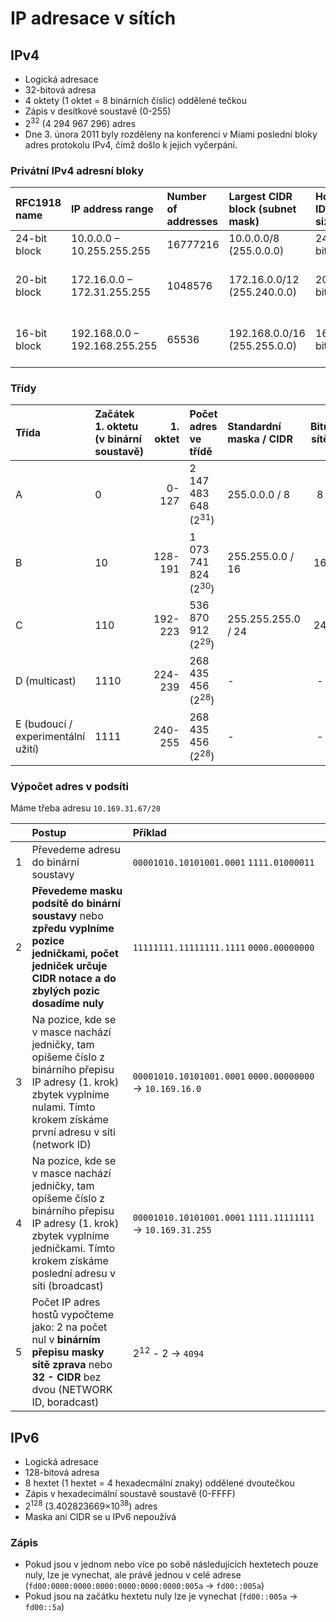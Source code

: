 # IP adresace v sítích
## IPv4
* Logická adresace
* 32-bitová adresa
* 4 oktety (1 oktet = 8 binárních číslic) oddělené tečkou
* Zápis v desítkové soustavě (0-255)
* 2<sup>32</sup> (4 294 967 296) adres
* Dne 3. února 2011 byly rozděleny na konferenci v Miami poslední bloky adres protokolu IPv4, čímž došlo k jejich vyčerpání.

### Privátní IPv4 adresní bloky
|  RFC1918 name | IP address range              | Number of addresses | Largest CIDR block (subnet mask) | Host ID size | Mask bits | Classful description            |
| :------------ | :---------------------------- | :------------------ | :------------------------------- | :----------- | :-------- | :------------------------------ |
| 24-bit block  | 10.0.0.0 – 10.255.255.255     | 16777216            | 10.0.0.0/8 (255.0.0.0)           | 24 bits      | 8 bits    | single class A network          |
| 20-bit block  | 172.16.0.0 – 172.31.255.255   | 1048576             | 172.16.0.0/12 (255.240.0.0)      | 20 bits      | 12 bits   | 16 contiguous class B networks  |
| 16-bit block  | 192.168.0.0 – 192.168.255.255 | 65536               | 192.168.0.0/16 (255.255.0.0)     | 16 bits      | 16 bits   | 256 contiguous class C networks |

### Třídy
| Třída                                | Začátek 1. oktetu (v binární soustavě) | 1. oktet | Počet adres ve třídě            | Standardní maska / CIDR            | Bitů sítě | Bitů hosta | Počet podsítí              | Počet adres na podsíť       |
| :----------------------------------- | :------------------------------------- | -------: | :------------------------------ | :--------------------------------- | :-------: | :--------: | :------------------------- | :-------------------------- |
| A                                    | 0                                      | 0-127    | 2 147 483 648 (2<sup>31</sup>)  | 255.0.0.0 / 8                      | 8         | 24         | 128 (2<sup>7</sup>)        | 16 777 216 (2<sup>24</sup>) |
| B                                    | 10                                     | 128-191  | 1 073 741 824 (2<sup>30</sup>)  | 255.255.0.0 / 16                   | 16        | 16         | 16 384 (2<sup>14</sup>)    | 65 536 (2<sup>16</sup>)     |
| C                                    | 110                                    | 192-223  | 536 870 912 (2<sup>29</sup>)    | 255.255.255.0 / 24                 | 24        | 8          | 2 097 152 (2<sup>21</sup>) | 256 (2<sup>8</sup>)         |
| D (multicast)                        | 1110                                   | 224-239  | 268 435 456 (2<sup>28</sup>)    | -                                  | -         | -          | -                          | -                           |
| E (budoucí / experimentální užití)   | 1111                                   | 240-255  | 268 435 456 (2<sup>28</sup>)    | -                                  | -         | -          | -                          | -                           |

### Výpočet adres v podsíti

Máme třeba adresu `10.169.31.67/20`

|   | Postup                                                                                                                                                                                    | Příklad                                                                    |
|:-:| :---------------------------------------------------------------------------------------------------------------------------------------------------------------------------------------- | :------------------------------------------------------------------------- |
| 1 | Převedeme adresu do binární soustavy                                                                                                                                                      | `00001010.10101001.0001`&nbsp;`1111.01000011`                              |
| 2 | **Převedeme masku podsítě do binární soustavy** nebo **zpředu vyplníme pozice jedničkami, počet jedniček určuje CIDR notace a do zbylých pozic dosadíme nuly**                            | `11111111.11111111.1111`&nbsp;`0000.00000000`                              |
| 3 | Na pozice, kde se v masce nachází jedničky, tam opíšeme číslo z binárního přepisu IP adresy (1. krok) zbytek vyplníme nulami. Tímto krokem získáme první adresu v síti (network ID)       | `00001010.10101001.0001`&nbsp;`0000.00000000`&nbsp;->&nbsp;`10.169.16.0`   |
| 4 | Na pozice, kde se v masce nachází jedničky, tam opíšeme číslo z binárního přepisu IP adresy (1. krok) zbytek vyplníme jedničkami. Tímto krokem získáme poslední adresu v síti (broadcast) | `00001010.10101001.0001`&nbsp;`1111.11111111`&nbsp;->&nbsp;`10.169.31.255` |
| 5 | Počet IP adres hostů vypočteme jako: 2 na počet nul v **binárním přepisu masky sítě zprava** nebo **32 - CIDR** bez dvou (NETWORK ID, boradcast)                                          | 2<sup>12</sup>&nbsp;-&nbsp;2&nbsp;->&nbsp;`4094`                           |

## IPv6
* Logická adresace
* 128-bitová adresa
* 8 hextet (1 hextet = 4 hexadecmální znaky) oddělené dvoutečkou
* Zápis v hexadecimální soustavě soustavě (0-FFFF)
* 2<sup>128</sup> (3.402823669×10<sup>38</sup>) adres
* Maska ani CIDR se u IPv6 nepoužívá

### Zápis
* Pokud jsou v jednom nebo více po sobě následujících hextetech pouze nuly, lze je vynechat, ale právě jednou v celé adrese (`fd00:0000:0000:0000:0000:0000:0000:005a` -> `fd00::005a`)
* Pokud jsou na začátku hextetu nuly lze je vynechat (`fd00::005a` -> `fd00::5a`)

